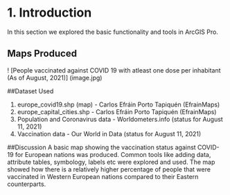 # 1. Introduction
In this section we explored the basic functionality and tools in ArcGIS Pro.

## Maps Produced

! [People vaccinated against COVID 19 with atleast one dose per inhabitant (As of August, 2021)] (image.jpg)

##Dataset Used 

1. europe_covid19.shp (map) - Carlos Efráin Porto Tapiquén (EfrainMaps)
2. europe_capital_cities.shp - Carlos Efráin Porto Tapiquén (EfrainMaps)
3. Population and Coronavirus data - Worldometers.info (status for August 11, 2021)
4. Vaccination data - Our World in Data (status for August 11, 2021)

##Discussion
A basic map showing the vaccination status against COVID-19 for European nations was produced. 
Common tools like adding data, attribute tables, symbology, labels etc were explored and used.
The map showed how there is a relatively higher percentage of people that were vaccinated in Western European nations compared to their Eastern counterparts.